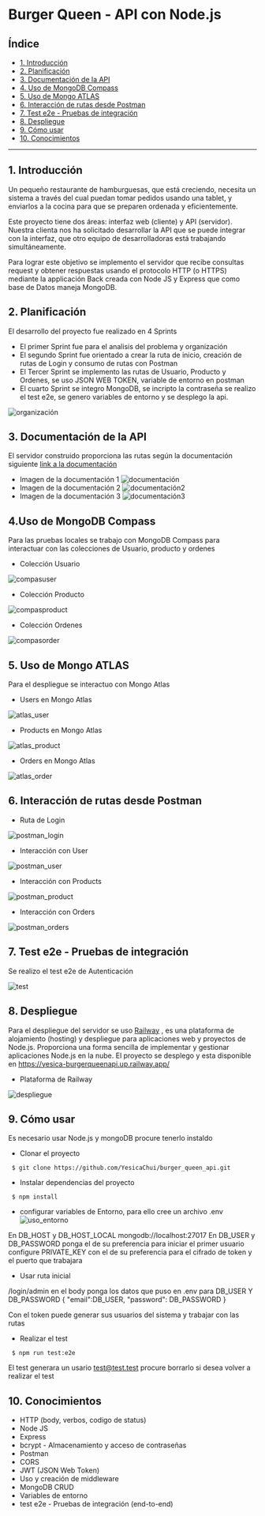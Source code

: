 # Burger Queen - API con Node.js

## Índice

* [1. Introducción](#1-introducción)
* [2. Planificación](#2-planificación)
* [3. Documentación de la API](#3-documentación-de-la-api)
* [4. Uso de MongoDB Compass](#4-uso-de-mongodb-compass)
* [5. Uso de Mongo ATLAS](#5-uso-de-mongo-atlas)
* [6. Interacción de rutas desde Postman](#6-interacción-de-rutas-desde-postman)
* [7. Test e2e - Pruebas de integración](#7-test-e2e-pruebas-de-integración)
* [8. Despliegue](#8-despliegue)
* [9. Cómo usar](#9-cómo-usar)
* [10. Conocimientos](#10-conocimientos)

***

## 1. Introducción

Un pequeño restaurante de hamburguesas, que está creciendo, necesita un sistema a través del cual puedan tomar pedidos usando una tablet, y enviarlos a la cocina para que se preparen ordenada y eficientemente.

Este proyecto tiene dos áreas: interfaz web (cliente) y API (servidor). Nuestra clienta nos ha solicitado desarrollar la API que se puede integrar con la interfaz, que otro equipo de desarrolladoras está trabajando simultáneamente.

Para lograr este objetivo se implemento el servidor que recibe consultas request y obtener respuestas usando el protocolo HTTP (o HTTPS) mediante la applicación Back creada con Node JS y Express que como base de Datos maneja MongoDB.

## 2. Planificación

El desarrollo del proyecto fue realizado en 4 Sprints

* El primer Sprint fue para el analisis del problema y organización
* El segundo Sprint fue orientado a crear la ruta de inicio, creación de rutas de Login y consumo de rutas con Postman
* El Tercer Sprint se implemento las rutas de Usuario, Producto y Ordenes, se uso JSON WEB TOKEN, variable de entorno en postman
* El  cuarto Sprint se integro MongoDB, se incripto la contraseña se realizo el test e2e, se genero variables de entorno y se desplego la api.

![organización](./imgReadme/organizacion.png)

## 3. Documentación de la API

El servidor construido proporciona las rutas según la documentación siguiente [link a la documentación](https://app.swaggerhub.com/apis-docs/ssinuco/BurgerQueenAPI/2.0.0)

* Imagen de la documentación 1
![documentación](./imgReadme/docu1.png)
* Imagen de la documentación 2
![documentación2](./imgReadme/docu2.png)
* Imagen de la documentación 3
![documentación3](./imgReadme/docu3.png)

## 4.Uso de MongoDB Compass

Para las pruebas locales se trabajo con MongoDB Compass para interactuar con las colecciones de Usuario, producto y ordenes


* Colección Usuario

![compasuser](./imgReadme/compas1.png)

* Colección Producto

![compasproduct](./imgReadme/compas_producto.png)

* Colección Ordenes

![compasorder](./imgReadme/compas_ordenes.png)

## 5. Uso de Mongo ATLAS

Para el despliegue se interactuo con Mongo Atlas


* Users en Mongo Atlas

![atlas_user](./imgReadme/atlas_user.png)

* Products en Mongo Atlas

![atlas_product](./imgReadme/atlas_product.png)

* Orders en Mongo Atlas

![atlas_order](./imgReadme/atlas_ordenes.png)


## 6. Interacción de rutas desde Postman

* Ruta de Login

![postman_login](./imgReadme/postman_login.png)
* Interacción con User

![postman_user](./imgReadme/postman_user.png)
* Interacción con Products

![postman_product](./imgReadme/postman_product.png)
* Interacción con Orders

![postman_orders](./imgReadme/postman_order.png)

## 7. Test e2e - Pruebas de integración

Se realizo el test e2e de Autenticación

![test](./imgReadme/test_e2e.png)

## 8. Despliegue

Para el despliegue del servidor se uso [Railway](https://railway.app/) , es una plataforma de alojamiento (hosting) y despliegue para aplicaciones web y proyectos de Node.js. Proporciona una forma sencilla de implementar y gestionar aplicaciones Node.js en la nube.
El proyecto se desplego y esta disponible en https://yesica-burgerqueenapi.up.railway.app/

* Plataforma de Railway

![despliegue](./imgReadme/railway.png)

## 9. Cómo usar

Es necesario usar Node.js y mongoDB procure tenerlo instaldo

* Clonar el proyecto

` $ git clone https://github.com/YesicaChui/burger_queen_api.git`

* Instalar dependencias del proyecto

` $ npm install`

* configurar variables de Entorno, para ello cree un archivo .env
![uso_entorno](./imgReadme/uso_entorno.png)

En DB_HOST y DB_HOST_LOCAL mongodb://localhost:27017
En DB_USER y DB_PASSWORD ponga el de su preferencia para iniciar el primer usuario
configure PRIVATE_KEY con el de su preferencia para el cifrado de token
y el puerto que trabajara

* Usar ruta inicial

/login/admin
en el body ponga los datos que puso en .env para DB_USER Y DB_PASSWORD 
{
    "email":DB_USER,
    "password": DB_PASSWORD 
}

Con el token puede generar sus usuarios del sistema y trabajar con las rutas


* Realizar el test

` $ npm run test:e2e`

El test generara un usario test@test.test procure borrarlo si desea volver a realizar el test



## 10. Conocimientos

* HTTP (body, verbos, codigo de status)
* Node JS
* Express
* bcrypt - Almacenamiento y acceso de contraseñas
* Postman
* CORS
* JWT (JSON Web Token)
* Uso y creación de middleware
* MongoDB CRUD
* Variables de entorno 
* test e2e - Pruebas de integración (end-to-end)

